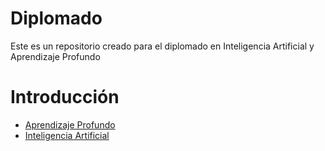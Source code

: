 # Diplomado
Este es un repositorio creado para el diplomado en Inteligencia Artificial y Aprendizaje Profundo

# Introducción

- [Aprendizaje Profundo](./Temas/Introduccion/SesionInauguralAP.ipynb)
- [Inteligencia Artificial](./Temas/Introduccion/SesionInauguralIA.ipynb)
